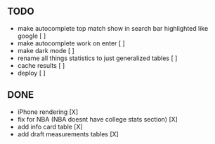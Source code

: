 ## TODO
- make autocomplete top match show in search bar highlighted like google [ ]
- make autocomplete work on enter [ ]
- make dark mode [ ]
- rename all things statistics to just generalized tables [ ]
- cache results [ ]
- deploy [ ]

## DONE
- iPhone rendering [X]
- fix for NBA (NBA doesnt have college stats section) [X]
- add info card table [X]
- add draft measurements tables [X]